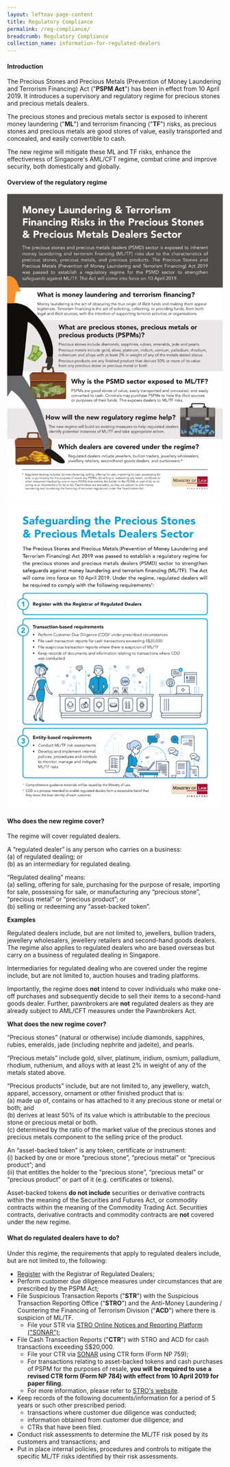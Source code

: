 ```yaml
---
layout: leftnav-page-content
title: Regulatory Compliance
permalink: /reg-compliance/
breadcrumb: Regulatory Compliance
collection_name: information-for-regulated-dealers
---
```

#### Introduction
The Precious Stones and Precious Metals (Prevention of Money Laundering and Terrorism Financing) Act ("**PSPM Act**") has been in effect from 10 April 2019. It introduces a supervisory and regulatory regime for precious stones and precious metals dealers.

The precious stones and precious metals sector is exposed to inherent money laundering ("**ML**") and terrorism financing ("**TF**") risks, as precious stones and precious metals are good stores of value, easily transported and concealed, and easily convertible to cash.

The new regime will mitigate these ML and TF risks, enhance the effectiveness of Singapore's AML/CFT regime, combat crime and improve security, both domestically and globally.

#### Overview of the regulatory regime
<a href="/images/Money%20Laundering%20%26%20Terrorism%20Financing%20Risks%20in%20the%20Precious%20Stones%20and%20Precious%20Metals%20Dealers%20Sector.pdf"><img src="/images/Money%20Laundering%20%26%20Terrorism%20Financing%20Risks%20in%20the%20Precious%20Stones%20and%20Precious%20Metals%20Dealers%20Sector.png"></a>
<a href="/images/Safeguarding%20the%20Precious%20Stones%20and%20Precious%20Metals%20Dealers%20Sector.pdf"><img src="/images/Safeguarding%20the%20Precious%20Stones%20and%20Precious%20Metals%20Dealers%20Sector.png"></a><br>

#### Who does the new regime cover?
The regime will cover regulated dealers.

A “regulated dealer” is any person who carries on a business:<br>
(a)	of regulated dealing; or <br>
(b)	as an intermediary for regulated dealing.

“Regulated dealing” means: <br>
(a)	selling, offering for sale, purchasing for the purpose of resale, importing for sale, possessing for sale, or manufacturing any “precious stone”, “precious metal” or “precious product”; or <br>
(b)	selling or redeeming any “asset-backed token”. 

**Examples**

Regulated dealers include, but are not limited to, jewellers, bullion traders, jewellery wholesalers, jewellery retailers and second-hand goods dealers. The regime also applies to regulated dealers who are based overseas but carry on a business of regulated dealing in Singapore.

Intermediaries for regulated dealing who are covered under the regime include, but are not limited to, auction houses and trading platforms.

Importantly, the regime does **not** intend to cover individuals who make one-off purchases and subsequently decide to sell their items to a second-hand goods dealer. Further, pawnbrokers are **not** regulated dealers as they are already subject to AML/CFT measures under the Pawnbrokers Act.<br>

**What does the new regime cover?** 

“Precious stones” (natural or otherwise) include diamonds, sapphires, rubies, emeralds, jade (including nephrite and jadeite), and pearls.

“Precious metals” include gold, silver, platinum, iridium, osmium, palladium, rhodium, ruthenium, and alloys with at least 2% in weight of any of the metals stated above.

“Precious products” include, but are not limited to, any jewellery, watch, apparel, accessory, ornament or other finished product that is: <br>
(a) made up of, contains or has attached to it any precious stone or metal or both; and<br>
(b) derives at least 50% of its value which is attributable to the precious stone or precious metal or both.<br>
(c) determined by the ratio of the market value of the precious stones and precious metals component to the selling price of the product.

An “asset-backed token” is any token, certificate or instrument: <br>
(i) backed by one or more “precious stone”, “precious metal” or “precious product”; and <br>
(ii) that entitles the holder to the “precious stone”, “precious metal” or “precious product” or part of it (e.g. certificates or tokens).

Asset-backed tokens **do not include** securities or derivative contracts within the meaning of the Securities and Futures Act, or commodity contracts within the meaning of the Commodity Trading Act. Securities contracts, derivative contracts and commodity contracts are **not** covered under the new regime.

#### What do regulated dealers have to do?
Under this regime, the requirements that apply to regulated dealers include, but are not limited to, the following:

* [Register](/registration/) with the Registrar of Regulated Dealers;
* Perform customer due diligence measures under circumstances that are prescribed by the PSPM Act;
* File Suspicious Transaction Reports ("**STR**") with the Suspicious Transaction Reporting Office ("**STRO**") and the Anti-Money Laundering / Countering the Financing of Terrorism Division ("**ACD**") where there is suspicion of ML/TF. 
  * File your STR via [STRO Online Notices and Reporting Platform ("SONAR")](https://www.police.gov.sg/about-us/organisational-structure/specialist-staff-departments/commercial-affairs-department/aml-cft/suspicious-transaction-reporting-office/suspicious-transaction-reporting#content);
* File Cash Transaction Reports ("**CTR**") with STRO and ACD for cash transactions exceeding S$20,000. 
  * File your CTR via [SONAR](https://www.police.gov.sg/about-us/organisational-structure/specialist-staff-departments/commercial-affairs-department/aml-cft/suspicious-transaction-reporting-office/cash-transaction-reporting#content) using CTR form (Form NP 759);
  * For transactions relating to asset-backed tokens and cash purchases of PSPM for the purposes of resale, **you will be required to use a revised CTR form (Form NP 784) with effect from 10 April 2019 for paper filing**.
  * For more information, please refer to [STRO's website](https://www.police.gov.sg/about-us/organisational-structure/specialist-staff-departments/commercial-affairs-department/aml-cft/suspicious-transaction-reporting-office/cash-transaction-reporting).
* Keep records of the following documents/information for a period of 5 years or such other prescribed period:
  * transactions where customer due diligence was conducted;
  * information obtained from customer due diligence; and
  * CTRs that have been filed. 
* Conduct risk assessments to determine the ML/TF risk posed by its customers and transactions; and
* Put in place internal policies, procedures and controls to mitigate the specific ML/TF risks identified by their risk assessments.
